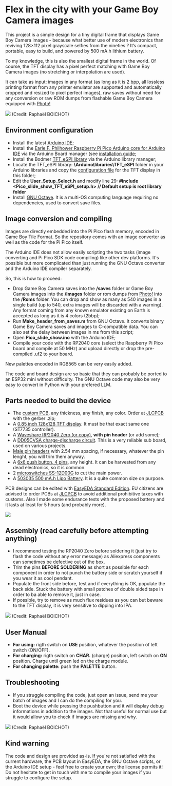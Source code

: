 # Flex in the city with your Game Boy Camera images

This project is a simple design for a tiny digital frame that displays Game Boy Camera images - because what better use of modern electronics than reviving 128×112 pixel grayscale selfies from the nineties ? It’s compact, portable, easy to build, and powered by 500 mA.h lithium battery.

To my knowledge, this is also the smallest digital frame in the world. Of course, the TFT display has a pixel perfect matching with Game Boy Camera images (no stretching or interpolation are used).

It can take as input: images in any format (as long as it is 2 bpp, all lossless printing format from any printer emulator are supported and automatically cropped and resized to pixel perfect images), raw saves without need for any conversion or raw ROM dumps from flashable Game Boy Camera equipped with [Photo!](https://github.com/untoxa/gb-photo)

![](/Pictures/Showcase_2.jpg)
(Credit: Raphaël BOICHOT)

## Environment configuration

- Install the latest [Arduino IDE](https://www.arduino.cc/en/software);
- Install the [Earle F. Philhower Raspberry Pi Pico Arduino core for Arduino IDE](https://github.com/earlephilhower/arduino-pico) via the Arduino Board manager (see [installation guide](https://github[...]);
- Install the Bodmer [TFT_eSPI library](https://github.com/Bodmer/TFT_eSPI) via the Arduino library manager;
- Locate the TFT_eSPI library: **\Arduino\libraries\TFT_eSPI** folder in your Arduino libraries and copy the [configuration file](/Pico_slide_show/TFT_setup) for the TFT display in this folder;
- Edit the **User_Setup_Select.h** and modify line 29:
    **#include <Pico_slide_show_TFT_eSPI_setup.h> // Default setup is root library folder**
- Install [GNU Octave](https://www.octave.org/). It is a multi-OS computing language requiring no dependencies, used to convert save files.

## Image conversion and compiling

Images are directly embedded into the Pi Pico flash memory, encoded in Game Boy Tile Format. So the repository comes with an image converter as well as the code for the Pi Pico itself.

The Arduino IDE does not allow easily scripting the two tasks (image converting and Pi Pico SDK code compiling) like other dev platforms. It's possible but more complicated than just running the GNU Octave converter and the Arduino IDE compiler separately.

So, this is how to proceed:

- Drop Game Boy Camera saves into the **/saves** folder or Game Boy Camera images into the **/Images** folder or rom dumps from [Photo!](https://github.com/untoxa/gb-photo) into the **/Roms** folder. You can drop and show as many as 540 images in a single build (up to 540, extra images will be discarded with a warning). Any format coming from any known emulator existing on Earth is accepted as long as it is 4 colors (2bbp);
- Run **Make_header_from_saves.m** from GNU Octave. It converts binary Game Boy Camera saves and images to C-compatible data. You can also set the delay between images in ms from this script;
- Open **Pico_slide_show.ino** with the Arduino IDE;
- Compile your code with the RP2040 core (select the Raspberry Pi Pico board and compile at 50 MHz) and upload directly or drop the pre-compiled .uf2 to your board.

New palettes encoded in RGB565 can be very easily added.

The code and board design are so basic that they can probably be ported to an ESP32 mini without difficulty. The GNU Octave code may also be very easy to convert in Python with your prefered LLM.

## Parts needed to build the device

- The [custom PCB](/PCB), any thickness, any finish, any color. Order at [JLCPCB](https://jlcpcb.com/) with the gerber .zip;
- A [0.85 inch 128x128 TFT display](https://www.aliexpress.com/item/1005008822385316.html). It must be that exact same one (ST7735 controller).
- A [Waveshare RP2040 Zero (or copy)](https://www.aliexpress.com/item/1005003504006451.html), **with pin header** (or add some);
- A [DD05CVSA charge-discharge circuit](https://www.aliexpress.com/item/1005005061314325.html). This is a very reliable sub board, used on various projects.
- [Male pin headers](https://www.aliexpress.com/item/4000873858801.html) with 2.54 mm spacing, if necessary, whatever the pin lenght, you will trim them anyway.
- A [6x6 push button, 4 pins](https://www.aliexpress.com/item/1005003938244847.html), any height. It can be harvested from any dead electronics, so it is common.
- 2 [microswitches SS-12D00G](https://www.aliexpress.com/item/1005003938856402.html) to cut the main power.
- A [503035 500 mA.h Lipo Battery](https://www.aliexpress.com/item/1005006421563695.html). It is a quite common size on purpose. 

PCB designs can be edited with [EasyEDA Standard Edition](https://easyeda.com). EU citizens are advised to order PCBs at [JLCPCB](https://jlcpcb.com/) to avoid additional prohibitive taxes with customs. Also I made some endurance tests with the proposed battery and it lasts at least for 5 hours (and probably more).

![](/PCB/PCB.png)

## Assembly (read carefully before attempting anything)

- I recommend testing the RP2040 Zero before soldering it (just try to flash the code without any error message) as Aliexpress components can sometimes be defective out of the box.
- Trim the pins **BEFORE SOLDERING** as short as possible for each component in order to not punch the battery side or scratch yourself if you wear it as cool pendant.
- Populate the front side before, test and if everything is OK, populate the back side. Stuck the battery with small patches of double sided tape in order to ba able to remove it, just in case.
- If possible, try to remove as much flux residues as you can but beware to the TFT display, it is very sensitive to dipping into IPA.

![](/Pictures/Showcase_1.png)
(Credit: Raphaël BOICHOT)

## User Manual

- **For using:** rigth switch on **USE** position, whatever the position of left switch (ON/OFF).
- **For charging:** rigth switch on **CHAR.** (charge) position, left switch on **ON** position. Charge until green led on the charge module.
- **For changing palette:** push the **PALETTE** button.

## Troubleshooting

- If you struggle compiling the code, just open an issue, send me your batch of images and I can do the compiling for you.
- Boot the device while pressing the pushbutton and it will display debug informations in addition to the images. Not that useful for normal use but it would allow you to check if images are missing and why.

![](/Pictures/Debug_mode.jpg)
(Credit: Raphaël BOICHOT)

## Kind warning

The code and design are provided as-is. If you're not satisfied with the current hardware, the PCB layout in EasyEDA, the GNU Octave scripts, or the Arduino IDE setup - feel free to create your own; the license permits it! Do not hesitate to get in touch with me to compile your images if you struggle to configure the setup.
